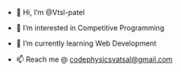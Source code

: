 - 👋 Hi, I’m @Vtsl-patel
- 👀 I’m interested in Competitive Programming 
- 🌱 I’m currently learning Web Development

- 📫 Reach me @ codephysicsvatsal@gmail.com 

<!---
Vtsl-patel/Vtsl-patel is a ✨ special ✨ repository because its `README.md` (this file) appears on your GitHub profile.
You can click the Preview link to take a look at your changes.
--->
